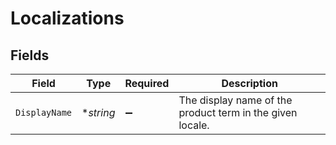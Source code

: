 # Localizations


## Fields

| Field                                                     | Type                                                      | Required                                                  | Description                                               |
| --------------------------------------------------------- | --------------------------------------------------------- | --------------------------------------------------------- | --------------------------------------------------------- |
| `DisplayName`                                             | **string*                                                 | :heavy_minus_sign:                                        | The display name of the product term in the given locale. |
